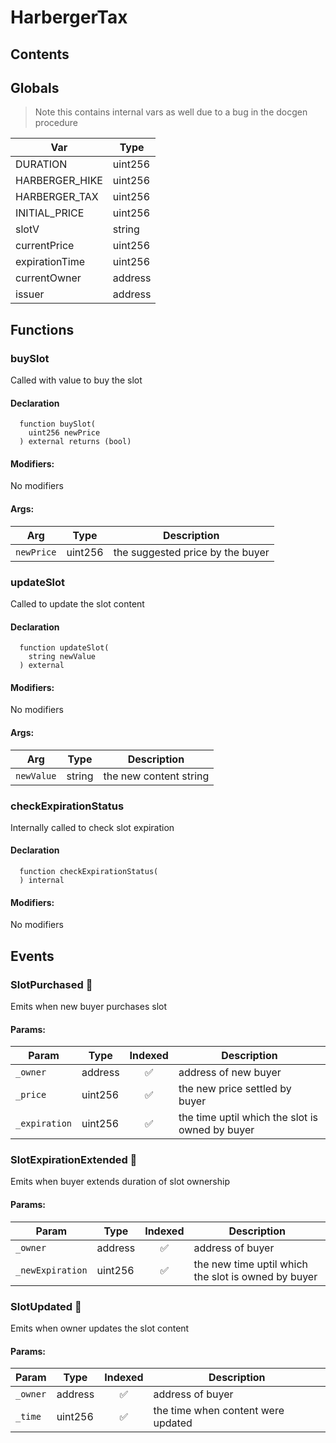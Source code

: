 # HarbergerTax





## Contents
<!-- START doctoc -->
<!-- END doctoc -->

## Globals

> Note this contains internal vars as well due to a bug in the docgen procedure

| Var | Type |
| --- | --- |
| DURATION | uint256 |
| HARBERGER_HIKE | uint256 |
| HARBERGER_TAX | uint256 |
| INITIAL_PRICE | uint256 |
| slotV | string |
| currentPrice | uint256 |
| expirationTime | uint256 |
| currentOwner | address |
| issuer | address |



## Functions

### buySlot
Called with value to buy the slot



#### Declaration
```solidity
  function buySlot(
    uint256 newPrice
  ) external returns (bool)
```

#### Modifiers:
No modifiers

#### Args:
| Arg | Type | Description |
| --- | --- | --- |
|`newPrice` | uint256 | the suggested price by the buyer

### updateSlot
Called to update the slot content



#### Declaration
```solidity
  function updateSlot(
    string newValue
  ) external
```

#### Modifiers:
No modifiers

#### Args:
| Arg | Type | Description |
| --- | --- | --- |
|`newValue` | string | the new content string

### checkExpirationStatus
Internally called to check slot expiration


#### Declaration
```solidity
  function checkExpirationStatus(
  ) internal
```

#### Modifiers:
No modifiers





## Events

### SlotPurchased 📣
Emits when new buyer purchases slot


  

#### Params:
| Param | Type | Indexed | Description |
| --- | --- | :---: | --- |
|`_owner` | address | :white_check_mark: | address of new buyer
|`_price` | uint256 | :white_check_mark: | the new price settled by buyer
|`_expiration` | uint256 | :white_check_mark: | the time uptil which the slot is owned by buyer
### SlotExpirationExtended 📣
Emits when buyer extends duration of slot ownership


  

#### Params:
| Param | Type | Indexed | Description |
| --- | --- | :---: | --- |
|`_owner` | address | :white_check_mark: | address of buyer
|`_newExpiration` | uint256 | :white_check_mark: | the new time uptil which the slot is owned by buyer
### SlotUpdated 📣
Emits when owner updates the slot content


  

#### Params:
| Param | Type | Indexed | Description |
| --- | --- | :---: | --- |
|`_owner` | address | :white_check_mark: | address of buyer
|`_time` | uint256 | :white_check_mark: | the time when content were updated

